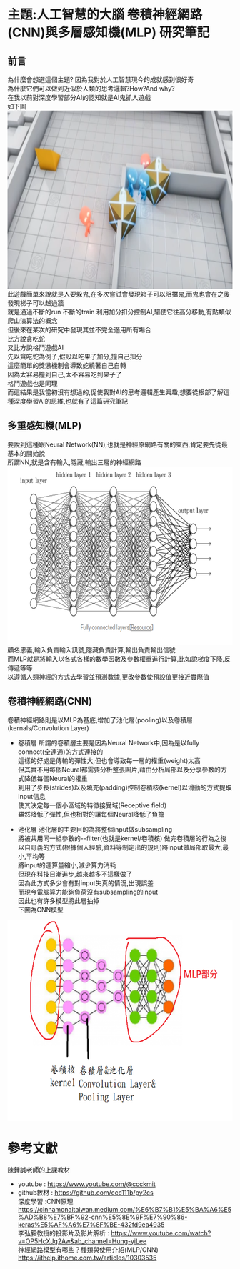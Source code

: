 # 主題:人工智慧的大腦 卷積神經網路(CNN)與多層感知機(MLP) 研究筆記

## 前言
為什麼會想選這個主題? 因為我對於人工智慧現今的成就感到很好奇<br>
為什麼它們可以做到近似於人類的思考邏輯?How?And why?<br>
在我以前對深度學習部分AI的認知就是AI鬼抓人遊戲<br>
如下圖<br>
<img src="https://github.com/owen4096/py2cs/blob/master/hw/ai1.png" width="700" height="400"  align=center /> <br>
此遊戲簡單來說就是人要躲鬼,在多次嘗試會發現箱子可以阻擋鬼,而鬼也會在之後發現梯子可以越過牆<br>
就是通過不斷的run 不斷的train 利用加分扣分控制AI,驅使它往高分移動,有點類似爬山演算法的概念<br>
但後來在某次的研究中發現其並不完全適用所有場合<br>
比方說貪吃蛇<br>
又比方說格鬥遊戲AI<br>
先以貪吃蛇為例子,假設以吃果子加分,撞自己扣分<br>
這麼簡單的獎懲機制會導致蛇繞著自己自轉<br>
因為太容易撞到自己,太不容易吃到果子了<br>
格鬥遊戲也是同理<br>
而這結果是我當初沒有想過的,促使我對AI的思考邏輯產生興趣,想要從根部了解這種深度學習AI的思維,也就有了這篇研究筆記<br>


## 多重感知機(MLP) 
要說到這種跟Neural Network(NN),也就是神經原網路有關的東西,肯定要先從最基本的開始說<br>
所謂NN,就是含有輸入,隱藏,輸出三層的神經網路<br>
<img src="https://github.com/owen4096/py2cs/blob/master/hw/ai2.png" width="700" height="400"  align=center /> <br>
顧名思義,輸入負責輸入訊號,隱藏負責計算,輸出負責輸出信號<br>
而MLP就是將輸入以各式各樣的數學函數及參數權重進行計算,比如說梯度下降,反傳遞等等<br>
以遵循人類神經的方式去學習並預測數據,更改參數使預設值更接近實際值<br>

## 卷積神經網路(CNN) 
卷積神經網路則是以MLP為基底,增加了池化層(pooling)以及卷積層(kernals/Convolution Layer)<br>
- 卷積層
所謂的卷積層主要是因為Neural Network中,因為是以fully connect(全連通)的方式連接的<br>
這樣的好處是傳輸的彈性大,但也會導致每一層的權重(weight)太高<br>
但其實不用每個Neural都需要分析整張圖片,藉由分析局部以及分享參數的方式降低每個Neural的權重<br>
利用了步長(strides)以及填充(padding)控制卷積核(kernel)以滑動的方式提取input信息<br>
使其決定每一個小區域的特徵接受域(Receptive field)<br>
雖然降低了彈性,但也相對的讓每個Neural降低了負擔<br>

- 池化層
池化層的主要目的為將整個input做subsampling<br>
將被共用同一組參數的--filter(也就是kernel/卷積核) 做完卷積層的行為之後<br>
以自訂義的方式(根據個人經驗,資料等制定出的規則)將input做局部取最大,最小,平均等<br>
將input的運算量縮小,減少算力消耗<br>
但現在科技日漸進步,越來越多不這樣做了<br>
因為此方式多少會有對input失真的情況,出現誤差<br>
而現今電腦算力能夠負荷沒有subsampling的input<br>
因此也有許多模型將此層抽掉<br>
下圖為CNN模型<br>
<img src="https://github.com/owen4096/py2cs/blob/master/hw/ai3.png" width="600" height="450"  align=center /> 




# 參考文獻
陳鍾誠老師的上課教材<br>
- youtube     : https://www.youtube.com/@ccckmit <br>
- github教材  : https://github.com/ccc111b/py2cs <br>
深度學習 :CNN原理 https://cinnamonaitaiwan.medium.com/%E6%B7%B1%E5%BA%A6%E5%AD%B8%E7%BF%92-cnn%E5%8E%9F%E7%90%86-keras%E5%AF%A6%E7%8F%BE-432fd9ea4935<br>
李弘毅教授的投影片及影片解析 : https://www.youtube.com/watch?v=OP5HcXJg2Aw&ab_channel=Hung-yiLee <br>
神經網路模型有哪些？種類與使用介紹(MLP/CNN) https://ithelp.ithome.com.tw/articles/10303535 <br>



